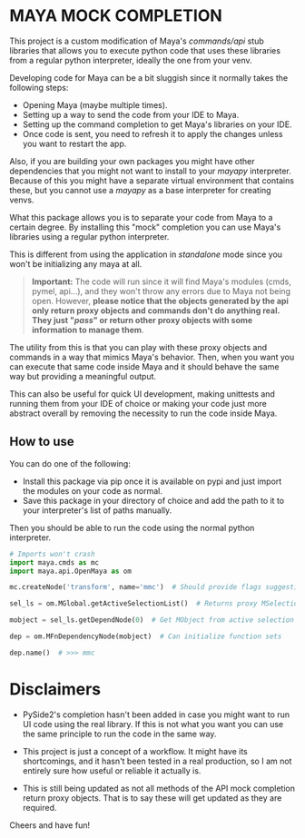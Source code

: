 # MAYA MOCK COMPLETION

This project is a custom modification of Maya's *commands/api* stub libraries that allows you to execute python code that uses these libraries from a regular python interpreter, ideally the one from your venv.

Developing code for Maya can be a bit sluggish since it normally takes the following steps:

- Opening Maya (maybe multiple times).
- Setting up a way to send the code from your IDE to Maya.
- Setting up the command completion to get Maya's libraries on your IDE.
- Once code is sent, you need to refresh it to apply the changes unless you want to restart the app.

Also, if you are building your own packages you might have other dependencies that you might not want to install to your *mayapy* interpreter. Because of this you might have a separate virtual environment that contains these, but you cannot use a *mayapy* as a base interpreter for creating venvs.

What this package allows you is to separate your code from Maya to a certain degree. By installing this "mock" completion you can use Maya's libraries using a regular python interpreter.

This is different from using the application in *standalone* mode since you won't be initializing any maya at all.

> **Important:** The code will run since it will find Maya's modules (cmds, pymel, api...), and they won't throw any errors due to Maya not being open. However, **please notice that the objects generated by the api only return proxy objects and commands don't do anything real. They just "*pass*" or return other proxy objects with some information to manage them**.
> 

The utility from this is that you can play with these proxy objects and commands in a way that mimics Maya's behavior. Then, when you want you can execute that same code inside Maya and it should behave the same way but providing a meaningful output.

This can also be useful for quick UI development, making unittests and running them from your IDE of choice or making your code just more abstract overall by removing the necessity to run the code inside Maya.

## How to use

You can do one of the following:
- Install this package via pip once it is available on pypi and just import the modules on your code as normal.
- Save this package in your directory of choice and add the path to it to your interpreter's list of paths manually.

Then you should be able to run the code using the normal python interpreter.

```python
# Imports won't crash
import maya.cmds as mc
import maya.api.OpenMaya as om

mc.createNode('transform', name='mmc')  # Should provide flags suggestions with correct typing inference, but it won't do anything

sel_ls = om.MGlobal.getActiveSelectionList()  # Returns proxy MSelectionList

mobject = sel_ls.getDependNode(0)  # Get MObject from active selection

dep = om.MFnDependencyNode(mobject)  # Can initialize function sets

dep.name()  # >>> mmc
```

# Disclaimers

- PySide2's completion hasn't been added in case you might want to run UI code using the real library. If this is not what you want you can use the same principle to run the code in the same way.

- This project is just a concept of a workflow. It might have its shortcomings, and it hasn't been tested in a real production, so I am not entirely sure how useful or reliable it actually is.

- This is still being updated as not all methods of the API mock completion return proxy objects. That is to say these will get updated as they are required.

Cheers and have fun!
